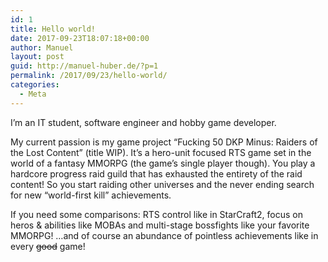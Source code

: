 ```yaml
---
id: 1
title: Hello world!
date: 2017-09-23T18:07:18+00:00
author: Manuel
layout: post
guid: http://manuel-huber.de/?p=1
permalink: /2017/09/23/hello-world/
categories:
  - Meta
---
```

I&#8217;m an IT student, software engineer and hobby game developer.

My current passion is my game project &#8220;Fucking 50 DKP Minus: Raiders of the Lost Content&#8221; (title WIP). It&#8217;s a hero-unit focused RTS game set in the world of a fantasy MMORPG (the game&#8217;s single player though). You play a hardcore progress raid guild that has exhausted the entirety of the raid content! So you start raiding other universes and the never ending search for new &#8220;world-first kill&#8221; achievements.

If you need some comparisons: RTS control like in StarCraft2, focus on heros & abilities like MOBAs and multi-stage bossfights like your favorite MMORPG! &#8230;and of course an abundance of pointless achievements like in every <del datetime="2017-09-23T18:26:41+00:00">good</del> game!